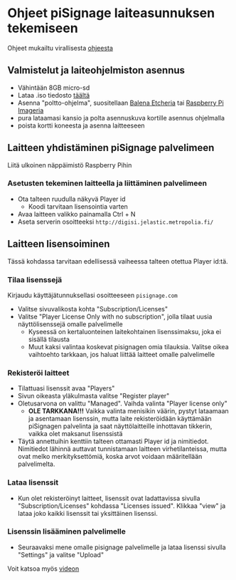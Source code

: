 # Ohjeet piSignage laiteasunnuksen tekemiseen

Ohjeet mukailtu virallisesta [ohjeesta](https://github.com/colloqi/pisignage#getting-the-player-ready)

## Valmistelut ja laiteohjelmiston asennus

* Vähintään 8GB micro-sd
* Lataa .iso tiedosto [täältä](https://pisignage.s3.amazonaws.com/pisignage-images/pisignage_3.0.4.img.zip)
* Asenna "poltto-ohjelma", suositellaan [Balena Etcheria](https://www.balena.io/etcher/) tai [Raspberry Pi Imageria](https://www.raspberrypi.com/software/)
* pura lataamasi kansio ja polta asennuskuva kortille asennus ohjelmalla
* poista kortti koneesta ja asenna laitteeseen

## Laitteen yhdistäminen piSignage palvelimeen

Liitä ulkoinen näppäimistö Raspberry Pihin

### Asetusten tekeminen laitteella ja liittäminen palvelimeen
* Ota talteen ruudulla näkyvä Player id
  * Koodi tarvitaan lisensointia varten
* Avaa laitteen valikko painamalla Ctrl + N
* Aseta serverin osoitteeksi `http://digisi.jelastic.metropolia.fi/`

## Laitteen lisensoiminen
Tässä kohdassa tarvitaan edellisessä vaiheessa talteen otettua Player id:tä.

### Tilaa lisenssejä
Kirjaudu käyttäjätunnuksellasi osoitteeseen `pisignage.com`
* Valitse sivuvalikosta kohta "Subscription/Licenses"
* Valitse "Player License Only with no subscription", jolla tilaat uusia näyttölisenssejä omalle palvelimelle
  * Kyseessä on kertaluonteinen laitekohtainen lisenssimaksu, joka ei sisällä tilausta
  * Muut kaksi valintaa koskevat pisignagen omia tilauksia. Valitse oikea vaihtoehto tarkkaan, jos haluat liittää laitteet omalle palvelimelle
### Rekisteröi laitteet
* Tilattuasi lisenssit avaa "Players"
* Sivun oikeasta yläkulmasta valitse "Register player"
* Oletusarvona on valittu "Managed". Vaihda valinta "Player license only"
  * **OLE TARKKANA!!!** Vaikka valinta menisikin väärin, pystyt lataamaan ja asentamaan lisenssin, mutta laite rekisteröidään käyttämään piSignagen palvelinta ja saat näyttölaitteille inhottavan tikkerin, vaikka olet maksanut lisenssistä
* Täytä annettuihin kenttiin talteen ottamasti Player id ja nimitiedot. Nimitiedot lähinnä auttavat tunnistamaan laitteen virhetilanteissa, mutta ovat melko merkityksettömiä, koska arvot voidaan määritellään palvelimelta.
### Lataa lisenssit
* Kun olet rekisteröinyt laitteet, lisenssit ovat ladattavissa sivulla "Subscription/Licenses" kohdassa "Licenses issued". Klikkaa "view" ja lataa joko kaikki lisenssit tai yksittäinen lisenssi.

### Lisenssin lisääminen palvelimelle

* Seuraavaksi mene omalle pisignage palvelimelle ja lataa lisenssi sivulla "Settings" ja valitse "Upload"

Voit katsoa myös [videon](https://youtu.be/WLdU_rSTRfo)

